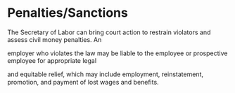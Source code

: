 # Penalties/Sanctions

The Secretary of Labor can bring court action to restrain violators and assess civil money penalties. An

employer who violates the law may be liable to the employee or prospective employee for appropriate legal

and equitable relief, which may include employment, reinstatement, promotion, and payment of lost wages and beneﬁts.